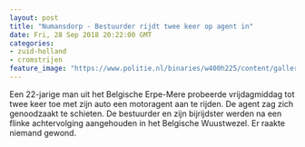 ```yaml
---
layout: post
title: "Numansdorp - Bestuurder rijdt twee keer op agent in"
date: Fri, 28 Sep 2018 20:22:00 GMT
categories: 
- zuid-holland 
- cromstrijen 
feature_image: "https://www.politie.nl/binaries/w400h225/content/gallery/politie/stockfotos/infra-en-voertuigen/agenten-bij-verkeerscontrole-.jpg"
---
```


Een 22-jarige man uit het Belgische Erpe-Mere probeerde vrijdagmiddag tot twee keer toe met zijn auto een motoragent aan te rijden. De agent zag zich genoodzaakt te schieten. De bestuurder en zijn bijrijdster werden na een flinke achtervolging aangehouden in het Belgische Wuustwezel. Er raakte niemand gewond.
